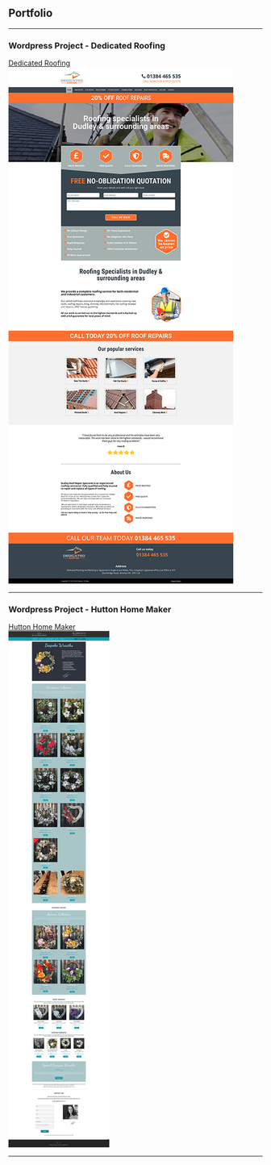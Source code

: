 ## Portfolio

---

### Wordpress Project - Dedicated Roofing 

[Dedicated Roofing](/dedicated_roofing.md)
<br>
<img src="images/dedicatedroofing-thumb.jpg?raw=true"/>

---

### Wordpress Project - Hutton Home Maker

[Hutton Home Maker](/hutton_home_maker.md)
<br>
<img src="images/huttonhomemaker-thumb.jpg?raw=true"/>

---

